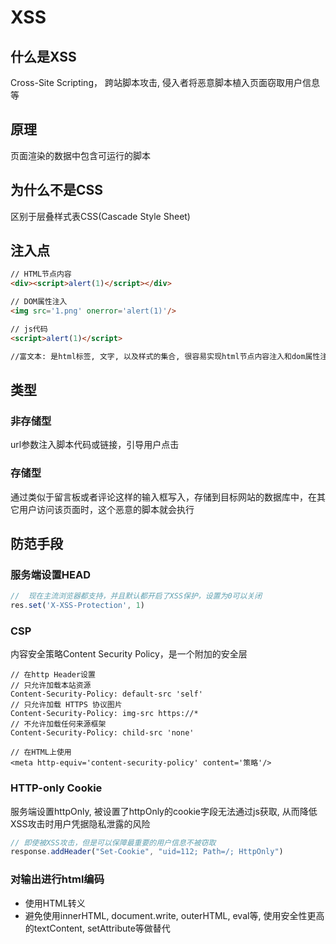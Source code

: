 # XSS
## 什么是XSS
Cross-Site Scripting， 跨站脚本攻击, 侵入者将恶意脚本植入页面窃取用户信息等

## 原理
页面渲染的数据中包含可运行的脚本

## 为什么不是CSS
区别于层叠样式表CSS(Cascade Style Sheet)

## 注入点
```html
// HTML节点内容
<div><script>alert(1)</script></div>

// DOM属性注入
<img src='1.png' onerror='alert(1)'/>

// js代码
<script>alert(1)</script>

//富文本: 是html标签, 文字, 以及样式的集合, 很容易实现html节点内容注入和dom属性注入, 有被攻击的风险
```

## 类型
### 非存储型
url参数注入脚本代码或链接，引导用户点击
### 存储型
通过类似于留言板或者评论这样的输入框写入，存储到目标网站的数据库中，在其它用户访问该页面时，这个恶意的脚本就会执行

## 防范手段
### 服务端设置HEAD
```javascript
//  现在主流浏览器都支持，并且默认都开启了XSS保护，设置为0可以关闭
res.set('X-XSS-Protection', 1)
```

### CSP
内容安全策略Content Security Policy，是一个附加的安全层
```javscript
// 在http Header设置
// 只允许加载本站资源
​Content-Security-Policy: default-src 'self'
// 只允许加载 HTTPS 协议图片
​Content-Security-Policy: img-src https://*
// 不允许加载任何来源框架
​Content-Security-Policy: child-src 'none'

// 在HTML上使用
<meta http-equiv='content-security-policy' content='策略'/>
```

### HTTP-only Cookie
服务端设置httpOnly, 被设置了httpOnly的cookie字段无法通过js获取, 从而降低XSS攻击时用户凭据隐私泄露的风险
```javascript
// 即使被XSS攻击，但是可以保障最重要的用户信息不被窃取
​response.addHeader("Set-Cookie", "uid=112; Path=/; HttpOnly")
```

### 对输出进行html编码
- 使用HTML转义
- 避免使用innerHTML, document.write, outerHTML, eval等, 使用安全性更高的textContent, setAttribute等做替代

